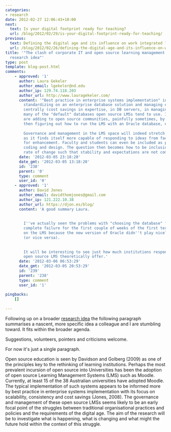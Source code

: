```yaml
---
categories:
- research
date: 2012-02-27 12:06:43+10:00
next:
  text: Is your digital footprint ready for teaching?
  url: /blog/2012/02/29/is-your-digital-footprint-ready-for-teaching/
previous:
  text: Defining the digital age and its influence on work integrated learning
  url: /blog/2012/02/26/defining-the-digital-age-and-its-influence-on-work-integrated-learning/
title: '"The clash of corporate IT and open source learning management system: a nascent
  research idea"'
type: post
template: blog-post.html
comments:
    - approved: '1'
      author: Laura Gekeler
      author_email: lgekeler@nd.edu
      author_ip: 129.74.118.203
      author_url: http://www.lauragekeler.com/
      content: '"Best practice in enterprise systems implementation" includes items like
        standardizing on an enterprise database solution and managing enterprise databases
        centrally (cost savings in expertise, in DB servers, in managing SAN, etc), precluding
        many of the "default" databases open source LMSs tend to use. Instead, practitioners
        are adding to open source communities, painfully sometimes, by choosing the LMS,
        then figuring out how to run the LMS with an Oracle database, etc.
    
        Governance and management in the LMS space will indeed stretch the institution
        as it finds itself more capable of responding to ideas from faculty and students
        for enhancement. Faculty and students can even be included as participants in
        coding and design. The question then becomes how to be inclusion yet manage the
        rate of change such that stability and expectations are not compromised.'
      date: '2012-03-05 23:18:20'
      date_gmt: '2012-03-05 13:18:20'
      id: '238'
      parent: '0'
      type: comment
      user_id: '0'
    - approved: '1'
      author: David Jones
      author_email: davidthomjones@gmail.com
      author_ip: 121.222.10.38
      author_url: https://djon.es/blog/
      content: 'A good summary Laura.
    
    
        I''ve actually seen the problems with "choosing the database" first. An almost
        complete failure for the first couple of weeks of the first term with every course
        on the LMS because the new version of Oracle didn''t play nicely with the LMS
        (or vice versa).
    
    
        It will be interesting to see just how much institutions respond to the capabilities
        open source LMS theoretically offer.'
      date: '2012-03-06 06:53:29'
      date_gmt: '2012-03-05 20:53:29'
      id: '239'
      parent: '238'
      type: comment
      user_id: '1'
    
pingbacks:
    []
    
---
```

Following up on a broader [research idea](/blog/2012/02/26/defining-the-digital-age-and-its-influence-on-work-integrated-learning/) the following paragraph summarises a nascent, more specific idea a colleague and I are stumbling toward. It fits within the broader agenda.

Suggestions, volunteers, pointers and criticisms welcome.

For now it's just a single paragraph.

Open source education is seen by Davidson and Golberg (2009) as one of the principles key to the rethinking of learning institutions. Perhaps the most prevalent incursion of open source into Universities has been the adoption of open source Learning Management Systems (LMS) such as Moodle. Currently, at least 15 of the 38 Australian universities have adopted Moodle. The typical implementation of such systems appears to be informed more by best practice in enterprise systems implementation with its focus on scalability, consistency and cost savings (Jones, 2008). The governance and management of these open source LMSs seems likely to be an early focal point of the struggles between traditional organisational practices and policies and the requirements of the digital age. The aim of the research will be to investigate what is happening, what is changing and what might the future hold within the context of this struggle.